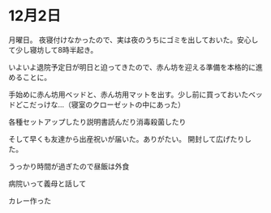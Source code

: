 # 12月2日

月曜日。
夜寝付けなかったので、実は夜のうちにゴミを出しておいた。安心して少し寝坊して8時半起き。

いよいよ退院予定日が明日と迫ってきたので、赤ん坊を迎える準備を本格的に進めることに。

手始めに赤ん坊用ベッドと、赤ん坊用マットを出す。少し前に買っておいたベッドどこだっけな…（寝室のクローゼットの中にあった）

各種セットアップしたり説明書読んだり消毒殺菌したり

そして早くも友達から出産祝いが届いた。ありがたい。
開封して広げたりした。

うっかり時間が過ぎたので昼飯は外食

病院いって義母と話して

カレー作った
